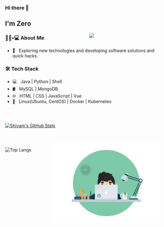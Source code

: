 ### Hi there 👋<h2> I'm Zero</h2>

<img align='right' src="https://media.giphy.com/media/M9gbBd9nbDrOTu1Mqx/giphy.gif" width="230">

<h3> 👨🏻•💻 About Me </h3>



- 🤔 &nbsp; Exploring new technologies and developing software solutions and quick hacks.


<h3>🛠 Tech Stack</h3>



- 💻 &nbsp; Java | Python | Shell
- 🛢 &nbsp; MySQL | MongoDB 
- 🌐 &nbsp; HTML | CSS | JavaScript | Vue
- 🔧 &nbsp; Linux(Ubuntu, CentOS) | Docker | Kubernetes

<!--

- 🛢 &nbsp; MySQL | MongoDB

- 🔧 &nbsp; Git | Markdown | Selenium | Tidyverse

- 🖥 &nbsp; Illustrator| Photoshop | InDesign

-->




<br/><br/>

[![Shivam's GitHub Stats](https://github-readme-stats.vercel.app/api?username=zero-a-projects&show_icons=true)](https://github.com/zero-a-projects)

<br/>

<br/>

<img src="https://github.com/nirala69/nirala69/blob/master/70804f7e25b11f29db904f2fa7b4cd9d.gif" width="350" align='right'>

![Top Langs](https://github-readme-stats.vercel.app/api/top-langs/?username=zero-a-projects&show_icons=true)

<br><br>





